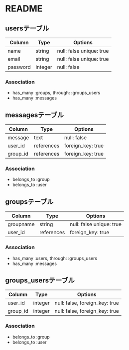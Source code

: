 # README

## usersテーブル

|Column|Type|Options|
|------|----|-------|
|name|string|null: false unique: true|
|email|string|null: false unique: true|
|password|integer|null: false|

### Association
- has_many :groups, through: :groups_users
- has_many :messages


## messagesテーブル

|Column|Type|Options|
|------|----|-------|
|message|text|null: false|
|user_id|references|foreign_key: true|
|group_id|references|foreign_key: true|

### Association
- belongs_to :group
- belongs_to :user


## groupsテーブル

|Column|Type|Options|
|------|----|-------|
|groupname|string|null: false unique: true|
|user_id|references|foreign_key: true|

### Association
- has_many :users, through: :groups_users
- has_many :messages


## groups_usersテーブル

|Column|Type|Options|
|------|----|-------|
|user_id|integer|null: false, foreign_key: true|
|group_id|integer|null: false, foreign_key: true|

### Association
- belongs_to :group
- belongs_to :user
